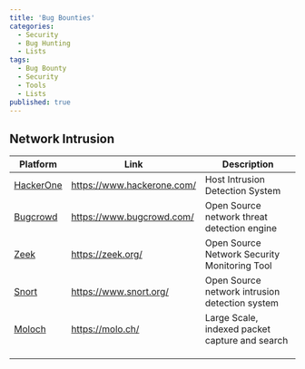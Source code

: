 ```yaml
---
title: 'Bug Bounties'
categories:
  - Security
  - Bug Hunting
  - Lists
tags:
  - Bug Bounty
  - Security
  - Tools
  - Lists
published: true
---
```


Network Intrusion
-----------------

| Platform                              | Link                      | Description                                    |
|---------------------------------------|---------------------------|------------------------------------------------|
| [HackerOne](https://www.hackerone.com/)       | https://www.hackerone.com/    | Host Intrusion Detection System                |
| [Bugcrowd](https://www.bugcrowd.com/) | https://www.bugcrowd.com/ | Open Source network threat detection engine    |
| [Zeek](https://zeek.org/)             | https://zeek.org/         | Open Source Network Security Monitoring Tool   |
| [Snort](https://www.snort.org/)       | https://www.snort.org/    | Open Source network intrusion detection system |
| [Moloch](https://molo.ch/)            | https://molo.ch/          | Large Scale, indexed packet capture and search |
|                                       |                           |                                                |
|                                       |                           |                                                |
|                                       |                           |                                                |

